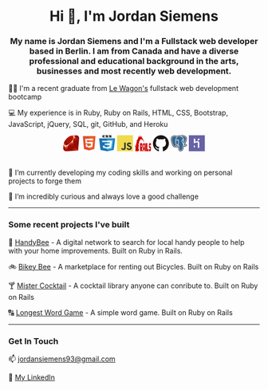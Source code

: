 <h1 align="center">Hi 👋, I'm Jordan Siemens</h1>
<h3 align="center">My name is Jordan Siemens and I'm a Fullstack web developer based in Berlin. I am from Canada and have a diverse professional and educational background in the arts, businesses and most recently web development.</h3>


:man_student:	 I'm a recent graduate from [Le Wagon's](https://www.lewagon.com/) fullstack web development bootcamp

:computer: My experience is in Ruby, Ruby on Rails, HTML, CSS, Bootstrap, JavaScript, jQuery, SQL, git, GitHub, and Heroku

<div display="flex" align="center">
  <img height="32" width="32" src="images/ruby.svg">
  <img height="32" width="32" src="images/html.svg">
  <img height="32" width="32" src="images/css.svg">
  <img height="32" width="32" src="images/javascript.svg">
  <img height="32" width="32" src="images/rails.svg">
  <img height="32" width="32" src="images/github.svg">
  <img height="32" width="32" src="images/postgresql.svg">
  <img height="32" width="32" src="images/heroku.svg">
</div>

<br>

🌱 I’m currently developing my coding skills and working on personal projects to forge them

🤔 I’m incredibly curious and always love a good challenge


<hr>

### Some recent projects I've built

:construction:  [HandyBee](https://www.handybee.me/) - A digital network to search for local handy people to help with your home improvements. Built on Ruby in Rails.

:bike:  [Bikey Bee](https://airbnb-jordannadroj.herokuapp.com/) - A marketplace for renting out Bicycles. Built on Ruby on Rails

:cocktail:  [Mister Cocktail](https://rails-mister-cocktail-470.herokuapp.com/) - A cocktail library anyone can conribute to. Built on Ruby on Rails

:capital_abcd:	[Longest Word Game](https://github.com/jordannadroj/rails-longest-word-game) - A simple word game. Built on Ruby on Rails
<hr>

### Get In Touch

📫 jordansiemens93@gmail.com

:link: [My LinkedIn](https://www.linkedin.com/in/jordan-siemens/)

